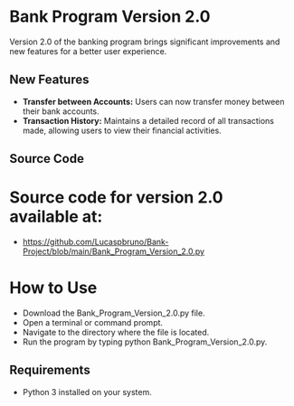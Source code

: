 # Bank Program Version 2.0

Version 2.0 of the banking program brings significant improvements and new features for a better user experience.

## New Features

- **Transfer between Accounts:** Users can now transfer money between their bank accounts.
- **Transaction History:** Maintains a detailed record of all transactions made, allowing users to view their financial activities.

## Source Code


# Source code for version 2.0 available at:
- https://github.com/Lucaspbruno/Bank-Project/blob/main/Bank_Program_Version_2.0.py

# How to Use
- Download the Bank_Program_Version_2.0.py file.
- Open a terminal or command prompt.
- Navigate to the directory where the file is located.
- Run the program by typing python Bank_Program_Version_2.0.py.

## Requirements
- Python 3 installed on your system.
